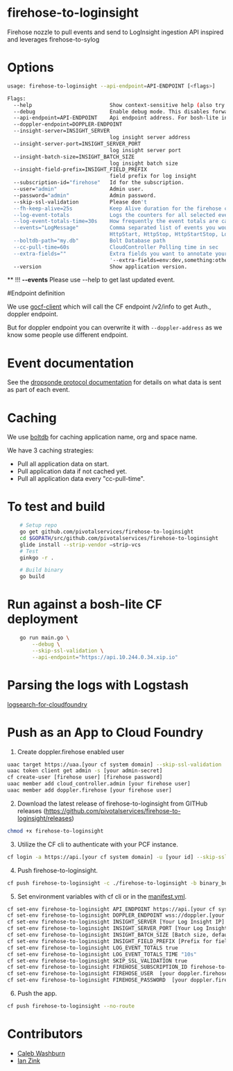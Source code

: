 # firehose-to-loginsight
Firehose nozzle to pull events and send to LogInsight ingestion API inspired and leverages firehose-to-sylog

# Options

```bash
usage: firehose-to-loginsight --api-endpoint=API-ENDPOINT [<flags>]

Flags:
  --help                         Show context-sensitive help (also try --help-long and --help-man).
  --debug                        Enable debug mode. This disables forwarding to syslog
  --api-endpoint=API-ENDPOINT    Api endpoint address. For bosh-lite installation of CF: https://api.10.244.0.34.xip.io
  --doppler-endpoint=DOPPLER-ENDPOINT
  --insight-server=INSIGHT_SERVER
                                 log insight server address
  --insight-server-port=INSIGHT_SERVER_PORT
                                 log insight server port
  --insight-batch-size=INSIGHT_BATCH_SIZE
                                 log insight batch size
  --insight-field-prefix=INSIGHT_FIELD_PREFIX
                                 field prefix for log insight
  --subscription-id="firehose"   Id for the subscription.
  --user="admin"                 Admin user.
  --password="admin"             Admin password.
  --skip-ssl-validation          Please don't
  --fh-keep-alive=25s            Keep Alive duration for the firehose consumer
  --log-event-totals             Logs the counters for all selected events since nozzle was last started.
  --log-event-totals-time=30s    How frequently the event totals are calculated (in sec).
  --events="LogMessage"          Comma separated list of events you would like. Valid options are Error, ContainerMetric,
                                 HttpStart, HttpStop, HttpStartStop, LogMessage, ValueMetric, CounterEvent
  --boltdb-path="my.db"          Bolt Database path
  --cc-pull-time=60s             CloudController Polling time in sec
  --extra-fields=""              Extra fields you want to annotate your events with, example:
                                 '--extra-fields=env:dev,something:other
  --version                      Show application version.
```

** !!! **--events** Please use --help to get last updated event.


#Endpoint definition

We use [gocf-client](https://github.com/cloudfoundry-community/go-cfclient) which will call the CF endpoint /v2/info to get Auth., doppler endpoint.

But for doppler endpoint you can overwrite it with ``` --doppler-address ``` as we know some people use different endpoint.

# Event documentation

See the [dropsonde protocol documentation](https://github.com/cloudfoundry/dropsonde-protocol/tree/master/events) for details on what data is sent as part of each event.

# Caching
We use [boltdb](https://github.com/boltdb/bolt) for caching application name, org and space name.

We have 3 caching strategies:
* Pull all application data on start.
* Pull application data if not cached yet.
* Pull all application data every "cc-pull-time".

# To test and build

```bash
    # Setup repo
    go get github.com/pivotalservices/firehose-to-loginsight
    cd $GOPATH/src/github.com/pivotalservices/firehose-to-loginsight
    glide install --strip-vendor —strip-vcs
    # Test
	ginkgo -r .

    # Build binary
    go build
```
# Run against a bosh-lite CF deployment
```bash
    go run main.go \
		--debug \
		--skip-ssl-validation \
		--api-endpoint="https://api.10.244.0.34.xip.io"
```

# Parsing the logs with Logstash

[logsearch-for-cloudfoundry](https://github.com/logsearch/logsearch-for-cloudfoundry)

# Push as an App to Cloud Foundry

1. Create doppler.firehose enabled user

```bash
uaac target https://uaa.[your cf system domain] --skip-ssl-validation
uaac token client get admin -s [your admin-secret]
cf create-user [firehose user] [firehose password]
uaac member add cloud_controller.admin [your firehose user]
uaac member add doppler.firehose [your firehose user]
```

2. Download the latest release of firehose-to-loginsight from GITHub releases (https://github.com/pivotalservices/firehose-to-loginsight/releases)

```bash
chmod +x firehose-to-loginsight
```

3. Utilize the CF cli to authenticate with your PCF instance.

```bash
cf login -a https://api.[your cf system domain] -u [your id] --skip-ssl-validation
```

4. Push firehose-to-loginsight.
```bash
cf push firehose-to-loginsight -c ./firehose-to-loginsight -b binary_buildpack -u none --no-start
```

5. Set environment variables with cf cli or in the [manifest.yml](./manifest.yml).

```bash
cf set-env firehose-to-loginsight API_ENDPOINT https://api.[your cf system domain]
cf set-env firehose-to-loginsight DOPPLER_ENDPOINT wss://doppler.[your cf system domain]:443
cf set-env firehose-to-loginsight INSIGHT_SERVER [Your Log Insight IP]
cf set-env firehose-to-loginsight INSIGHT_SERVER_PORT [Your Log Insight Ingestion Port]
cf set-env firehose-to-loginsight INSIGHT_BATCH_SIZE [Batch size, default 50]
cf set-env firehose-to-loginsight INSIGHT_FIELD_PREFIX [Prefix for fields, default 'cf_']
cf set-env firehose-to-loginsight LOG_EVENT_TOTALS true
cf set-env firehose-to-loginsight LOG_EVENT_TOTALS_TIME "10s"
cf set-env firehose-to-loginsight SKIP_SSL_VALIDATION true
cf set-env firehose-to-loginsight FIREHOSE_SUBSCRIPTION_ID firehose-to-loginsight
cf set-env firehose-to-loginsight FIREHOSE_USER  [your doppler.firehose enabled user]
cf set-env firehose-to-loginsight FIREHOSE_PASSWORD  [your doppler.firehose enabled user password]
```

6. Push the app.

```bash
cf push firehose-to-loginsight --no-route
```

# Contributors

* [Caleb Washburn](https://github.com/calebwashburn)
* [Ian Zink](https://github.com/z4ce)
